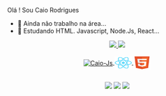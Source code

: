 Olá ! Sou Caio Rodrigues

- 🔭 Ainda não trabalho na área...
- 🌱 Estudando HTML. Javascript, Node.Js, React...

<div align="center">
  <a href="https://github.com/caioroodrigues">
  <img height="180em" src="https://github-readme-stats.vercel.app/api?username=caioroodrigues&show_icons=true&theme=dark&include_all_commits=true&count_private=true"/>
  <img height="180em" src="https://github-readme-stats.vercel.app/api/top-langs/?username=caioroodrigues&layout=compact&langs_count=7&theme=dark"/>
</div>
  
<div style="display: inline_block"><br>
 <div align="center">                                                                                                                 <img align="center" alt="Caio-Js" height="30" width="40" src="https://cdn.jsdelivr.net/gh/devicons/devicon/icons/javascript/javascript-original.svg">
  <img align="center" alt="Caio-React" height="30" width="40" src="https://raw.githubusercontent.com/devicons/devicon/master/icons/react/react-original.svg">
  <img align="center" alt="Caio-HTML" height="30" width="40" src="https://raw.githubusercontent.com/devicons/devicon/master/icons/html5/html5-original.svg">
</div>
  
  ##
  
  <div align="center">
  <div> 
  <a href="https://www.instagram.com/caio.rodrigrs" target="_blank"><img src="https://img.shields.io/badge/-Instagram-%23E4405F?style=for-the-badge&logo=instagram&logoColor=white" target="_blank"></a>
 	<a href="https://www.twitch.tv/caiotripa" target="_blank"><img src="https://img.shields.io/badge/Twitch-9146FF?style=for-the-badge&logo=twitch&logoColor=white" target="_blank"></a>
  <a href = "mailto:tglcaiohenrique@gmail.com"><img src="https://img.shields.io/badge/-Gmail-%23333?style=for-the-badge&logo=gmail&logoColor=white" target="_blank"></a>
